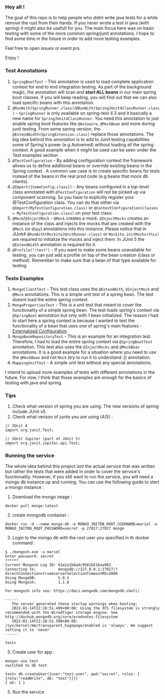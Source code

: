 <h3>Hey all !</h3>

The goal of this repo is to help people who didnt write java tests for a while remove the rust from their hands. If you never wrote a test in java (with spring) it might also be usefull for you. The main focus here was on basic testing with some of the more common spring/junit annotations. I hope to find some time in the future in order to add more testing examples. 

Feel free to open issues or event prs.

Enjoy !

<h3> Test Annotations </h3>

1. `SpringBootTest` - This annotation is used to load complete application context for end to end integration testing. As part of the background magic, the annotation will scan and <b>start ALL beans </b> in our main spring boot classes. If you will keep reading, you will find out that we can also load specific beans with this annotation.
2. `@RunWith(SpringRunner.class)`/`@RunWith(SpringJUnit4ClassRunner.class)` - `SpringRunner` is only available on spring-test 4.3 and it basically a new name for `SpringJUnit4ClassRunner`. You need this annotation to just enable spring boot features like `@Autowire`, `@MockBean` and more during junit testing. From some spring version, the `@ExtendWidth(SpringExtension.class)` replace those annotations. The big idea behind this annotation is to add to Junit testing capabilities some of Spring's power (e.g Autowired) without loading all the spring context. A good example when it might be used can be seen under the Test examples section .
3. `@TestConfiguration` - By adding configuration context the framework allows us to define additional beans or override existing beans in the Spring context . A common use case is to create specific beans for tests instead of the beans in the real prod code (e.g beans that mock db clients).
4. `@Import({SomeConfig.class})` - Any beans configured in a top-level class annotated with `@TestConfiguration` will not be picked up via component scanning. So you have to explicitly register your @TestConfiguration class. You can do that either via `@Import(MyTestConfiguration.class)` or `@ContextConfiguration(classes = MyTestConfiguration.class)` on your test class.
5. `@Mock`/`@InjectMock` - `@Mock` creates a mock. `@InjectMocks` creates an instance of the class and injects the mocks that are created with the `@Mock` (or `@Spy`) annotations into this instance. Please notice that in JUnit4 `@RunWith(MockitoJUnitRunner.class)` or `Mockito.initMocks(this)` are required to initialize the mocks and inject them. In JUnit 5 the `@ExtendWidth` annotation is required for it.
6. `@Profile("!test")` - If you want to make some beans unavailable for testing, you can just add a profile on top of the bean creation (class or method). Remember to make sure that a bean of that type available for testing.

<h3> Tests Examples </h3>

1. `MongoClientTest` - This test class uses the `@ExtendWith`, `@InjectMock` and `@Mock` annotations. This is a simple unit test of a spring bean. The test doesnt load the entire spring context.
2. `MongoPropertiesTest` - This is a unit test that meant to cover the functionality of a simple spring bean. The test loads  spring's context via `@SpringBoot` annotation but only with 1 bean initialized. The reason I had to start here a spring context is because I wanted to test the functionality of a bean that uses one of spring's main features - [Externalized Configuration](https://docs.spring.io/spring-boot/docs/current/reference/html/features.html#features.external-config).
3. `MongoBookRepositoryTest` - This is an example for an integration test. Therefore, I had to load the entire spring context via `@SpringBootTest` annotation. This test also uses the `@InjectMocks` and `@MockBean` annotations. It is a good example for a situation where you need to use the  `@MockBean` and not `Mock` (try to run it to understand :)) annotation.
4. `MappingUnitTest` - A simple unit test without any special annotations.

I intend to upload more examples of tests with different annotations in the future. For now, I think that those examples are enough for the basics of testing with java and spring.

<h3>Tips</h3>

1. Check what version of spring you are using. The new versions of spring include JUnit v5.
2. Check what verison of junits you are using (4/5) : 

```
// JUnit 4
import org.junit.Test;

// JUnit Jupiter (part of JUnit 5)
import org.junit.jupiter.api.Test;
```


<h3>Running the service</h3>
The whole idea behind this project isnt the actual service that was written but rather the tests that were added in order to cover the service's functionality.
However, if you still want to run the service, you will need a mongo db instance up and running. You can use the following guide to start a mongo instance :

1. Download the mongo image :
```
docker pull mongo:latest
```
2. create mongodb container :
```
docker run -d --name mongo-db -e MONGO_INITDB_ROOT_USERNAME=mariel -e MONGO_INITDB_ROOT_PASSWORD=secret -p 27017:27017 mongo
```

3. Login to the mongo db with the root user you specified in th docker command : 
```
$ ./mongosh.exe -u mariel
Enter password: secret
******
Current Mongosh Log ID: 61e2a1b6adc9581b516aa963
Connecting to:          mongodb://127.0.0.1:27017/?directConnection=true&serverSelectionTimeoutMS=2000
Using MongoDB:          5.0.5
Using Mongosh:          1.1.8

For mongosh info see: https://docs.mongodb.com/mongodb-shell/

------
   The server generated these startup warnings when booting:
   2022-01-14T22:28:51.499+00:00: Using the XFS filesystem is strongly recommended with the WiredTiger storage engine. See http://dochub.mongodb.org/core/prodnotes-filesystem
   2022-01-14T22:28:52.590+00:00: /sys/kernel/mm/transparent_hugepage/enabled is 'always'. We suggest setting it to 'never'
------

test>
```

5. Create user for app : 
```
mongo> use test
switched to db test

test> db.createUser({user:"test-user", pwd:"secret", roles: [ {role:"readWrite", db: "test"}]})
{ ok: 1 }
```

5. Run the service
